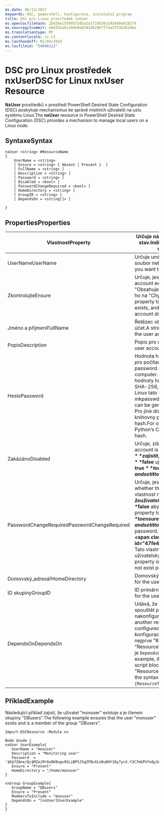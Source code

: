 ```yaml
---
ms.date: 06/12/2017
keywords: DSC, powershell, konfigurace, instalační program
title: DSC pro Linux prostředek nxUser
ms.openlocfilehash: 1b02be1559957585a2a1733630cb93440e8182f9
ms.sourcegitcommit: e04292a9c10de9a8391d529b7f7aa3753b362dbe
ms.translationtype: MT
ms.contentlocale: cs-CZ
ms.lasthandoff: 01/04/2019
ms.locfileid: "54048122"
---
```

# <a name="dsc-for-linux-nxuser-resource"></a><span data-ttu-id="47fe4-103">DSC pro Linux prostředek nxUser</span><span class="sxs-lookup"><span data-stu-id="47fe4-103">DSC for Linux nxUser Resource</span></span>

<span data-ttu-id="47fe4-104">**NxUser** prostředků v prostředí PowerShell Desired State Configuration (DSC) poskytuje mechanismus ke správě místních uživatelů na uzlu systému Linux.</span><span class="sxs-lookup"><span data-stu-id="47fe4-104">The **nxUser** resource in PowerShell Desired State Configuration (DSC) provides a mechanism to manage local users on a Linux node.</span></span>

## <a name="syntax"></a><span data-ttu-id="47fe4-105">Syntaxe</span><span class="sxs-lookup"><span data-stu-id="47fe4-105">Syntax</span></span>

```
nxUser <string> #ResourceName
{
    UserName = <string>
    [ Ensure = <string> { Absent | Present }  ]
    [ FullName = <string> ]
    [ Description = <string> ]
    [ Password = <string> ]
    [ Disabled = <bool> ]
    [ PasswordChangeRequired = <bool> ]
    [ HomeDirectory = <string> ]
    [ GroupID = <string> ]
    [ DependsOn = <string[]> ]

}
```

## <a name="properties"></a><span data-ttu-id="47fe4-106">Properties</span><span class="sxs-lookup"><span data-stu-id="47fe4-106">Properties</span></span>

|  <span data-ttu-id="47fe4-107">Vlastnost</span><span class="sxs-lookup"><span data-stu-id="47fe4-107">Property</span></span> |  <span data-ttu-id="47fe4-108">Určuje název účtu, pro které chcete zajistit určitý stav.</span><span class="sxs-lookup"><span data-stu-id="47fe4-108">Indicates the account name for which you want to ensure a specific state.</span></span> |
|---|---|
| <span data-ttu-id="47fe4-109">UserName</span><span class="sxs-lookup"><span data-stu-id="47fe4-109">UserName</span></span>| <span data-ttu-id="47fe4-110">Určuje umístění, kam chcete zajistit stavu pro soubor nebo adresář.</span><span class="sxs-lookup"><span data-stu-id="47fe4-110">Specifies the location where you want to ensure the state for a file or directory.</span></span>|
| <span data-ttu-id="47fe4-111">Zkontrolujte</span><span class="sxs-lookup"><span data-stu-id="47fe4-111">Ensure</span></span>| <span data-ttu-id="47fe4-112">Určuje, jestli účet existuje.</span><span class="sxs-lookup"><span data-stu-id="47fe4-112">Specifies whether the account exists.</span></span> <span data-ttu-id="47fe4-113">Nastavte tuto vlastnost na "Obsahuje" Ujistěte se, že existuje účet a nastavte ho na "Chybí" Ujistěte se, že účet neexistuje.</span><span class="sxs-lookup"><span data-stu-id="47fe4-113">Set this property to "Present" to ensure that the account exists, and set it to "Absent" to ensure that the account does not exist.</span></span>|
| <span data-ttu-id="47fe4-114">Jméno a příjmení</span><span class="sxs-lookup"><span data-stu-id="47fe4-114">FullName</span></span>| <span data-ttu-id="47fe4-115">Řetězec obsahující úplný název pro uživatelský účet.</span><span class="sxs-lookup"><span data-stu-id="47fe4-115">A string that contains the full name to use for the user account.</span></span>|
| <span data-ttu-id="47fe4-116">Popis</span><span class="sxs-lookup"><span data-stu-id="47fe4-116">Description</span></span>| <span data-ttu-id="47fe4-117">Popis pro uživatelský účet.</span><span class="sxs-lookup"><span data-stu-id="47fe4-117">The description for the user account.</span></span>|
| <span data-ttu-id="47fe4-118">Heslo</span><span class="sxs-lookup"><span data-stu-id="47fe4-118">Password</span></span>| <span data-ttu-id="47fe4-119">Hodnota hash hesla uživatele ve formuláři vhodná pro počítače s Linuxem.</span><span class="sxs-lookup"><span data-stu-id="47fe4-119">The hash of the users password in the appropriate form for the Linux computer.</span></span> <span data-ttu-id="47fe4-120">Obvykle je to solené SHA-256 nebo hodnoty hash SHA-512.</span><span class="sxs-lookup"><span data-stu-id="47fe4-120">Typically, this is a salted SHA-256, or SHA-512 hash.</span></span> <span data-ttu-id="47fe4-121">Debian a Ubuntu Linux tato hodnota dá vygenerovat pomocí příkazu mkpasswd.</span><span class="sxs-lookup"><span data-stu-id="47fe4-121">On Debian and Ubuntu Linux, this value can be generated with the mkpasswd command.</span></span> <span data-ttu-id="47fe4-122">Pro jiné distribuce Linuxu metoda crypt Crypt knihovny pro Python slouží ke generování hodnoty hash.</span><span class="sxs-lookup"><span data-stu-id="47fe4-122">For other Linux distros, the crypt method of Python’s Crypt library can be used to generate the hash.</span></span>|
| <span data-ttu-id="47fe4-123">Zakázáno</span><span class="sxs-lookup"><span data-stu-id="47fe4-123">Disabled</span></span>| <span data-ttu-id="47fe4-124">Určuje, zda je účet povolený.</span><span class="sxs-lookup"><span data-stu-id="47fe4-124">Indicates whether the account is enabled.</span></span> <span data-ttu-id="47fe4-125">Tuto vlastnost nastavte na **$true** zajistit, že tento účet je zakázaný a nastavte ho na **$false** ujistěte, že je povolena.</span><span class="sxs-lookup"><span data-stu-id="47fe4-125">Set this property to **$true** to ensure that this account is disabled, and set it to **$false** to ensure that it is enabled.</span></span>|
| <span data-ttu-id="47fe4-126">PasswordChangeRequired</span><span class="sxs-lookup"><span data-stu-id="47fe4-126">PasswordChangeRequired</span></span>| <span data-ttu-id="47fe4-127">Určuje, jestli uživatel může změnit heslo.</span><span class="sxs-lookup"><span data-stu-id="47fe4-127">Indicates whether the user can change the password.</span></span> <span data-ttu-id="47fe4-128">Tuto vlastnost nastavte na **$true** zajistit, že uživatel nemůže změnit heslo a nastavte ho na **$false** aby uživatel mohl změnit heslo.</span><span class="sxs-lookup"><span data-stu-id="47fe4-128">Set this property to **$true** to ensure that the user cannot change the password, and set it to **$false** to allow the user to change the password.</span></span> <span data-ttu-id="47fe4-129">Výchozí hodnota je **$false**.</span><span class="sxs-lookup"><span data-stu-id="47fe4-129">The default value is **$false**.</span></span> <span data-ttu-id="47fe4-130">Tato vlastnost je vyhodnocen pouze pokud uživatelský účet dříve neexistoval a se vytváří.</span><span class="sxs-lookup"><span data-stu-id="47fe4-130">This property is only evaluated if the user account did not exist previously and is being created.</span></span>|
| <span data-ttu-id="47fe4-131">Domovský_adresář</span><span class="sxs-lookup"><span data-stu-id="47fe4-131">HomeDirectory</span></span>| <span data-ttu-id="47fe4-132">Domovský adresář pro uživatele.</span><span class="sxs-lookup"><span data-stu-id="47fe4-132">The home directory for the user.</span></span>|
| <span data-ttu-id="47fe4-133">ID skupiny</span><span class="sxs-lookup"><span data-stu-id="47fe4-133">GroupID</span></span>| <span data-ttu-id="47fe4-134">ID primární skupiny uživatele.</span><span class="sxs-lookup"><span data-stu-id="47fe4-134">The primary group ID for the user.</span></span>|
| <span data-ttu-id="47fe4-135">DependsOn</span><span class="sxs-lookup"><span data-stu-id="47fe4-135">DependsOn</span></span> | <span data-ttu-id="47fe4-136">Udává, že konfigurace jiný prostředek musí spouštět předtím, než je tento prostředek nakonfigurován.</span><span class="sxs-lookup"><span data-stu-id="47fe4-136">Indicates that the configuration of another resource must run before this resource is configured.</span></span> <span data-ttu-id="47fe4-137">Například pokud je ID bloku skriptu konfigurace prostředků, kterou chcete spustit nejprve "ResourceName" a její typ je "ResourceType", syntaxe pro použití této vlastnosti je `DependsOn = "[ResourceType]ResourceName"`.</span><span class="sxs-lookup"><span data-stu-id="47fe4-137">For example, if the ID of the resource configuration script block that you want to run first is "ResourceName" and its type is "ResourceType", the syntax for using this property is `DependsOn = "[ResourceType]ResourceName"`.</span></span>|

## <a name="example"></a><span data-ttu-id="47fe4-138">Příklad</span><span class="sxs-lookup"><span data-stu-id="47fe4-138">Example</span></span>

<span data-ttu-id="47fe4-139">Následující příklad zajistí, že uživatel "monuser" existuje a je členem skupiny "DBusers".</span><span class="sxs-lookup"><span data-stu-id="47fe4-139">The following example ensures that the user "monuser" exists and is a member of the group "DBusers".</span></span>

```
Import-DSCResource -Module nx

Node $node {
nxUser UserExample{
   UserName = "monuser"
   Description = "Monitoring user"
   Password  =    '$6$fZAne/Qc$MZejMrOxDK0ogv9SLiBP5J5qZFBvXLnDu8HY1Oy7ycX.Y3C7mGPUfeQy3A82ev3zIabhDQnj2ayeuGn02CqE/0'
   Ensure = "Present"
   HomeDirectory = "/home/monuser"
}

nxGroup GroupExample{
   GroupName = "DBusers"
   Ensure = "Present"
   MembersToInclude = "monuser"
   DependsOn = "[nxUser]UserExample"
}
}
```